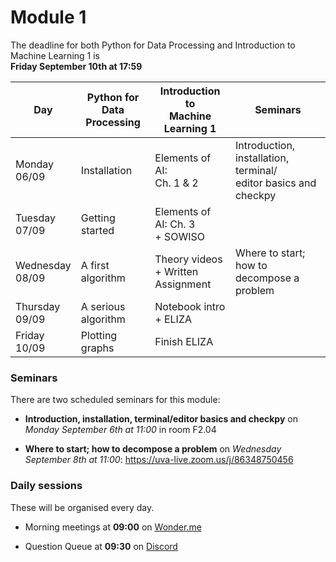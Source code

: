 
# Module 1

The deadline for both Python for Data Processing and Introduction to Machine Learning 1 is<br>**Friday September 10th at 17:59**

| Day                | Python for<br>Data Processing | Introduction to<br>Machine Learning 1    | Seminars                                                           |
|--------------------|-------------------------------|------------------------------------------|--------------------------------------------------------------------|
| Monday<br>06/09    | Installation                  | Elements of AI:<br>Ch. 1 & 2             | Introduction, installation, terminal/<br>editor basics and checkpy |
| Tuesday<br>07/09   | Getting started               | Elements of AI: Ch. 3<br>+ SOWISO        |                                                                    |
| Wednesday<br>08/09 | A first algorithm             | Theory videos<br>+ Written Assignment    | Where to start; how to<br>decompose a problem                      |
| Thursday<br>09/09  | A serious algorithm           | Notebook intro<br>+ ELIZA                |                                                                    |
| Friday<br>10/09    | Plotting graphs               | Finish ELIZA                             |                                                                    |

### Seminars

There are two scheduled seminars for this module:

* **Introduction, installation, terminal/editor basics and checkpy** on *Monday September 6th at 11:00* in room F2.04

* **Where to start; how to decompose a problem** on *Wednesday September 8th at 11:00*: <https://uva-live.zoom.us/j/86348750456>

### Daily sessions

These will be organised every day.

* Morning meetings at **09:00** on [Wonder.me](https://www.wonder.me/r?id=c6cdcb4d-7901-44dc-9b9f-fe90898c22a5)

* Question Queue at **09:30** on [Discord](https://discord.gg/y9BVSck5z5)

